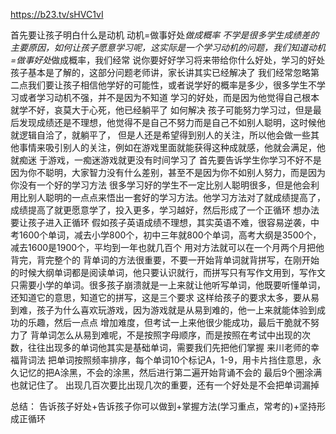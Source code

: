 https://b23.tv/sHVC1vI

首先要让孩子明白什么是动机
动机=做事好处*做成概率
不学是很多学生成绩差的主要原因，如何让孩子愿意学习呢，这实际是一个学习动机的问题，我们知道动机=做事好处*做成概率，我们经常
说你要好好学习将来带给你什么好处，学习的好处孩子基本是了解的，这部分问题老师讲，家长讲其实已经解决了
我们经常忽略第二点我们要让孩子相信他学好的可能性，或者说学好的概率是多少，很多学生不学习或者学习动机不强，并不是因为不知道
学习的好处，而是因为他觉得自己根本就学不好，哀莫大于心死，他已经躺平了
如何解决
孩子可能努力学习过，但是最后发现成绩还是不理想，他觉得不是自己不努力而是自己不如别人聪明，这时候他就逻辑自洽了，就躺平了，
但是人还是希望得到别人的关注，所以他会做一些其他事情来吸引别人的关注，例如在游戏里面就能获得这种成就感，他就会满足，他就痴迷
于游戏，一痴迷游戏就更没有时间学习了
首先要告诉学生你学习不好不是因为你不聪明，大家智力没有什么差别，甚至不是因为你不如别人努力，而是因为你没有一个好的学习方法
 很多学习好的学生不一定比别人聪明很多，但是他会利用比别人聪明的一点点来悟出一套好的学习方法。他学习方法对了就成绩提高了，
   成绩提高了就更愿意学了，投入更多，学习越好，然后形成了一个正循环
想办法要让孩子进入正循环
  假如孩子英语成绩不理想，其实英语不难，很容易逆袭，中考1600个单词，减去小学800个，初中三年就800个单词，高考大纲是3500个，
  减去1600是1900个，平均到一年也就几百个
  用对方法就可以在一个月两个月把他背完，背完整个的
背单词的方法很重要，不要一开始背单词就背拼写，在刚开始的时候大纲单词都是阅读单词，他只要认识就行，而拼写只有写作文用到，写作文
  只需要小学的单词。很多孩子崩溃就是一上来就让他听写单词，他既要听懂单词，还知道它的意思，知道它的拼写，这是三个要求
  这样给孩子的要求太多，要从易到难，孩子为什么喜欢玩游戏，因为游戏就是从易到难的，他一上来就能体验到成功的乐趣，然后一点点
  增加难度，但考试一上来他很少能成功，最后干脆就不努力了
  背单词怎么从易到难呢，不是按照字母顺序，而是按照在考试中出现的次数，往往出现多的单词他其实是基础单词，需要我们先把他们掌握
  来川老师的幸福背词法
    把单词按照频率排序，每个单词10个标记A，1-9，用卡片挡住意思，永久记忆的把A涂黑，不会的涂黑，然后进行第二遍开始背诵不会的
    最后9个圈涂满也就记住了。
   出现几百次要比出现几次的重要，还有一个好处是不会把单词漏掉

总结： 告诉孩子好处+告诉孩子你可以做到+掌握方法(学习重点，常考的)+坚持形成正循环  